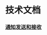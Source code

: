 # 技术文档

### [通知发送和接收](https://github.com/gocs/letmeknow/tree/master/doc/core/notification-send-and-receive.md)
